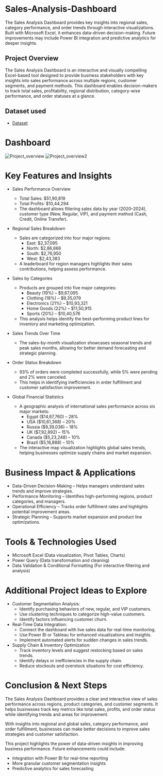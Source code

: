 # Sales-Analysis-Dashboard
The Sales Analysis Dashboard provides key insights into regional sales, category performance, and order trends through interactive visualizations. Built with Microsoft Excel, it enhances data-driven decision-making. Future improvements may include Power BI integration and predictive analytics for deeper insights.

## Project Overview
The Sales Analysis Dashboard is an interactive and visually compelling Excel-based tool designed to provide business stakeholders with key insights into sales performance across multiple regions, customer segments, and payment methods. This dashboard enables decision-makers to track total sales, profitability, regional distribution, category-wise performance, and order statuses at a glance.

## Dataset used
- <a href="https://github.com/Shakeel-Data/Sales-Analysis-Dashboard/blob/main/Dataset.xlsx">Dataset</a>

# Dashboard
![Project_overview](https://github.com/user-attachments/assets/85aabed7-92df-42f0-8ca6-f0aa6390faff)
![Project_overview2](https://github.com/user-attachments/assets/5bc6ee12-a00e-4e5c-a7a1-e7e1f4208158)

# Key Features and Insights
- Sales Performance Overview
  - Total Sales: $51,90,819
  - Total Profits: $10,44,294
  - The dashboard allows filtering sales data by year (2020–2024), customer type (New, Regular, VIP), and payment method (Cash, Credit, Online Transfer).

- Regional Sales Breakdown
  - Sales are categorized into four major regions:
    - East: $2,37,095
    - North: $2,86,866
    - South: $2,76,950
    - West: $2,43,383
  - A leaderboard for region managers highlights their sales contributions, helping assess performance.

- Sales by Categories
  - Products are grouped into five major categories:
    - Beauty (19%) – $9,67,095
    - Clothing (18%) – $9,35,079
    - Electronics (21%) – $10,93,321
    - Home Goods (22%) – $11,50,915
    - Sports (20%) – $10,40,576
  - This analysis helps identify the best-performing product lines for inventory and marketing optimization.

- Sales Trends Over Time
  - The sales-by-month visualization showcases seasonal trends and peak sales months, allowing for better demand forecasting and strategic planning.

- Order Status Breakdown
  - 93% of orders were completed successfully, while 5% were pending and 2% were canceled.
  - This helps in identifying inefficiencies in order fulfillment and customer satisfaction improvement.

- Global Financial Statistics
  - A geographic analysis of international sales performance across six major markets:
    - Egypt ($14,67,760) – 28%
    - USA ($10,61,368) – 20%
    - Russia ($9,39,036) – 18%
    - UK ($7,92,892) – 15%
    - Canada ($5,23,248) – 10%
    - Brazil ($5,16,888) – 10%
  - The interactive map visualization highlights global sales trends, helping businesses optimize supply chains and market expansion.

# Business Impact & Applications
- Data-Driven Decision-Making – Helps managers understand sales trends and improve strategies.
- Performance Monitoring – Identifies high-performing regions, product categories, and managers.
- Operational Efficiency – Tracks order fulfillment rates and highlights potential improvement areas.
- Strategic Planning – Supports market expansion and product line optimizations.

# Tools & Technologies Used
- Microsoft Excel (Data visualization, Pivot Tables, Charts)
- Power Query (Data transformation and cleaning)
- Data Validation & Conditional Formatting (For interactive filtering and analysis)

# Additional Project Ideas to Explore
- Customer Segmentation Analysis:
  - Identify purchasing behaviors of new, regular, and VIP customers.
  - Use clustering techniques to categorize high-value customers.
  - Identify factors influencing customer churn.
- Real-Time Data Integration:
  - Connect the dashboard with live sales data for real-time monitoring.
  - Use Power BI or Tableau for enhanced visualizations and insights.
  - Implement automated alerts for sudden changes in sales trends.
- Supply Chain & Inventory Optimization:
  - Track inventory levels and suggest restocking based on sales trends.
  - Identify delays or inefficiencies in the supply chain.
  - Reduce stockouts and overstock situations for cost efficiency.

# Conclusion & Next Steps
The Sales Analysis Dashboard provides a clear and interactive view of sales performance across regions, product categories, and customer segments. It helps businesses track key metrics like total sales, profits, and order status while identifying trends and areas for improvement.

With insights into regional and global sales, category performance, and order fulfillment, businesses can make better decisions to improve sales strategies and customer satisfaction.

This project highlights the power of data-driven insights in improving business performance. Future enhancements could include:
- Integration with Power BI for real-time reporting
- More granular customer segmentation insights
- Predictive analytics for sales forecasting
  

